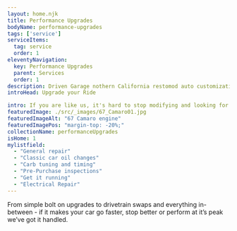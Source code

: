 ```yaml
---
layout: home.njk
title: Performance Upgrades
bodyName: performance-upgrades
tags: ['service']
serviceItems:
  tag: service
  order: 1
eleventyNavigation:
  key: Performance Upgrades
  parent: Services
  order: 1
description: Driven Garage nothern California restomod auto customization and repair shop  
introHead: Upgrade your Ride

intro: If you are like us, it's hard to stop modifying and looking for areas that can be improved. It's been a long time since your car was produced, and you might be surprised to find out what's available for your vehicle to improve overall performance.
featuredImage: ./src/_images/67_Camaro01.jpg
featuredImageAlt: "67 Camaro engine"
featuredImagePos: "margin-top: -20%;"
collectionName: performanceUpgrades
isHome: 1
mylistfield:
  - "General repair"
  - "Classic car oil changes"
  - "Carb tuning and timing"
  - "Pre-Purchase inspections"
  - "Get it running"
  - "Electrical Repair"
---
```

From simple bolt on upgrades to drivetrain swaps and everything in-between - if it makes your car go faster, stop better or perform at it’s peak we’ve got it handled.